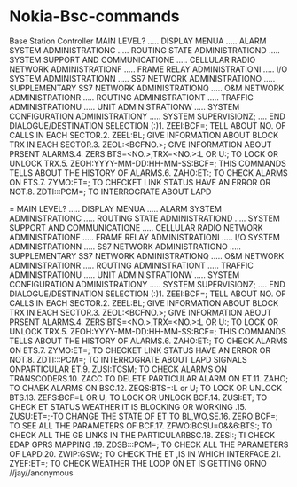 # Nokia-Bsc-commands
Base Station Controller
MAIN LEVEL? .....
DISPLAY MENUA ..... 
ALARM SYSTEM ADMINISTRATIONC .....
ROUTING STATE ADMINISTRATIOND .....
SYSTEM SUPPORT AND COMMUNICATIONE ..... 
CELLULAR RADIO NETWORK ADMINISTRATIONF .....
FRAME RELAY ADMINISTRATIONI .....
I/O SYSTEM ADMINISTRATIONN ..... 
SS7 NETWORK ADMINISTRATIONO ..... 
SUPPLEMENTARY SS7 NETWORK ADMINISTRATIONQ .....
O&M NETWORK ADMINISTRATIONR ..... 
ROUTING ADMINISTRATIONT .....
TRAFFIC ADMINISTRATIONU .....
UNIT ADMINISTRATIONW ..... 
SYSTEM CONFIGURATION ADMINISTRATIONY ..... SYSTEM SUPERVISIONZ; .... END DIALOGUE/DESTINATION SELECTION (:)1. ZEEI:BCF=<BCFNO>; TELL ABOUT NO. OF CALLS IN EACH SECTOR.2. ZEEL:BL; GIVE INFORMATION ABOUT BLOCK TRX IN EACH SECTOR.3. ZEOL:<BCFNO.>; GIVE INFORMATION ABOUT PRSENT ALARMS.4. ZERS:BTS=<NO.>,TRX=<NO.>:L OR U:; TO LOCK OR UNLOCK TRX.5. ZEOH:YYYY-MM-DD:HH-MM-SS:BCF=<BCF NO.>; THIS COMMANDS TELLS ABOUT THE HISTORY OF ALARMS.6. ZAHO:ET:; TO CHECK ALARMS ON ETS.7. ZYMO:ET=<ET NO.>; TO CHECKET LINK STATUS HAVE AN ERROR OR NOT.8. ZDTI:::PCM=<ET NO.>; TO INTERROGRATE ABOUT LAPD 
   
= MAIN LEVEL? ..... DISPLAY MENUA ..... ALARM SYSTEM ADMINISTRATIONC ..... ROUTING STATE ADMINISTRATIOND ..... SYSTEM SUPPORT AND COMMUNICATIONE ..... CELLULAR RADIO NETWORK ADMINISTRATIONF ..... FRAME RELAY ADMINISTRATIONI ..... I/O SYSTEM ADMINISTRATIONN ..... SS7 NETWORK ADMINISTRATIONO ..... SUPPLEMENTARY SS7 NETWORK ADMINISTRATIONQ ..... O&M NETWORK ADMINISTRATIONR ..... ROUTING ADMINISTRATIONT ..... TRAFFIC ADMINISTRATIONU ..... UNIT ADMINISTRATIONW ..... SYSTEM CONFIGURATION ADMINISTRATIONY ..... SYSTEM SUPERVISIONZ; .... END DIALOGUE/DESTINATION SELECTION (:)1. ZEEI:BCF=<BCFNO>; TELL ABOUT NO. OF CALLS IN EACH SECTOR.2. ZEEL:BL; GIVE INFORMATION ABOUT BLOCK TRX IN EACH SECTOR.3. ZEOL:<BCFNO.>; GIVE INFORMATION ABOUT PRSENT ALARMS.4. ZERS:BTS=<NO.>,TRX=<NO.>:L OR U:; TO LOCK OR UNLOCK TRX.5. ZEOH:YYYY-MM-DD:HH-MM-SS:BCF=<BCF NO.>; THIS COMMANDS TELLS ABOUT THE HISTORY OF ALARMS.6. ZAHO:ET:; TO CHECK ALARMS ON ETS.7. ZYMO:ET=<ET NO.>; TO CHECKET LINK STATUS HAVE AN ERROR OR NOT.8. ZDTI:::PCM=<ET NO.>; TO INTERROGRATE ABOUT LAPD SIGNALS ONPARTICULAR ET.9. ZUSI:TCSM; TO CHECK ALARMS ON TRANSCODERS.10. ZACC<ALARM NO.> TO DELETE PARTICULAR ALARM ON ET.11. ZAHO; TO CHAEK ALARMS ON BSC.12. ZEQS:BTS=<BTS NO.>:L or U; TO LOCK OR UNLOCK BTS.13. ZEFS:BCF=<BCF NO.>L OR U; TO LOCK OR UNLOCK BCF.14. ZUSI:ET; TO CHECK ET STATUS WEATHER IT IS BLOCKING OR WORKING .15. ZUSU:ET=<ET NO.>;-TO CHANGE THE STATE OF ET TO BL,WO,SE.16. ZERO:BCF=<BCF NO.>; TO SEE ALL THE PARAMETERS OF BCF.17. ZFWO:BCSU=0&&6:BTS:; TO CHECK ALL THE GB LINKS IN THE PARTICULARBSC.18. ZESI:; TI CHECK EDAP GPRS MAPPING .19. ZDSB:::PCM=<ET NO.>; TO CHECK ALL THE PARAMETERS OF LAPD.20. ZWIP:GSW:<ET NO.>; TO CHECK THE ET ,IS IN WHICH INTERFACE.21. ZYEF:ET=<ET NO.>; TO CHECK WEATHER THE LOOP ON ET IS GETTING ORNO
//jay//anonymous

